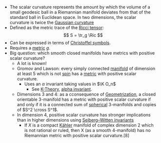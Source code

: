 - The scalar curvature represents the amount by which the volume of a small geodesic ball in a Riemannian manifold deviates from that of the standard ball in Euclidean space. In two dimensions, the scalar curvature is twice the [Gaussian curvature](Gaussian%20curvature)
- Defined as the metric trace of the [Ricci tensor](Ricci%20curvature.md):
$$
S = \tr_g \Ric
$$
- Can be expressed in terms of [Christoffel symbols](Christoffel%20symbols).
- Requires a [metric](metric.md) $g$.
- Big question: which smooth closed manifolds have metrics with positive scalar curvature?
	- A lot is known!
	- Gromov and Lawson: every simply connected [manifold](manifold) of dimension at least 5 which is not [spin](spin) has a [metric](metric.md) with positive scalar curvature.
		- Uses an $\alpha$ invariant taking values in $\K O_n$ 
			- See [K-Theory](K-Theory.md), [alpha invariant](alpha%20invariant).
	- Dimensions 3 and 4: as a cconsequence of [Geometrization](Geometrization.md), a closed orientable 3-manifold has a metric with positive scalar curvature if and only if it is a connected sum of [spherical](aspherical%20space.md) 3-manifolds and copies of $S^2 \cross S^1$.
	- In dimension 4, positive scalar curvature has stronger implications than in higher dimensions using [Seiberg–Witten invariants](Seiberg–Witten%20invariants)
		-  If $X$ is a compact [Kähler](Kähler) manifold of complex dimension 2 which is not rational or ruled, then X (as a smooth 4-manifold) has no Riemannian metric with positive scalar curvature.[8]
